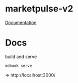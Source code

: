 # marketpulse-v2

[Documentation](https://zamrokk.github.io/marketpulse-v2/)

# Docs

build and serve

```
mdbook serve
```

=> http://localhost:3000/